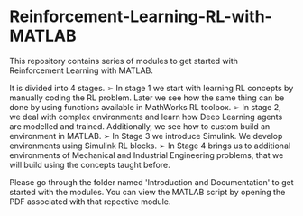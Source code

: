 # Reinforcement-Learning-RL-with-MATLAB
This repository contains series of modules to get started with Reinforcement Learning with MATLAB.

It is divided into 4 stages.
➢ In stage 1 we start with learning RL concepts by manually coding the RL problem. Later 
we see how the same thing can be done by using functions available in MathWorks 
RL toolbox.
➢ In stage 2, we deal with complex environments and learn how Deep Learning agents 
are modelled and trained. Additionally, we see how to custom build an environment 
in MATLAB.
➢ In Stage 3 we introduce Simulink. We develop environments using Simulink RL blocks.
➢ In Stage 4 brings us to additional environments of Mechanical and Industrial 
Engineering problems, that we will build using the concepts taught before.

Please go through the folder named 'Introduction and Documentation' to get started with the modules.
You can view the MATLAB script by opening the PDF associated with that repective module.
